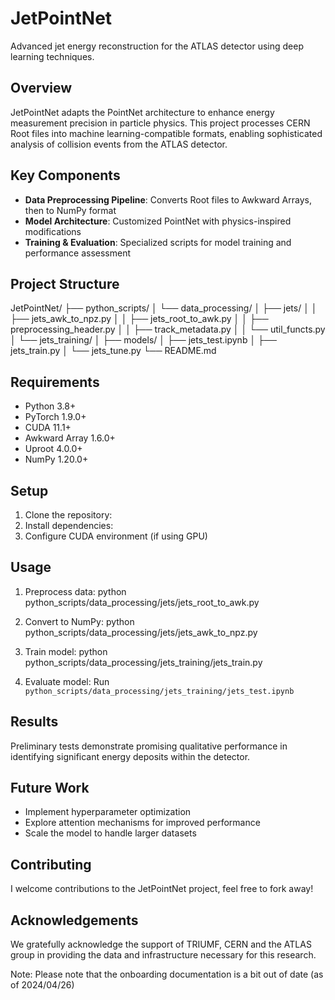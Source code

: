 # JetPointNet

Advanced jet energy reconstruction for the ATLAS detector using deep learning techniques.

## Overview

JetPointNet adapts the PointNet architecture to enhance energy measurement precision in particle physics. This project processes CERN Root files into machine learning-compatible formats, enabling sophisticated analysis of collision events from the ATLAS detector.

## Key Components

- **Data Preprocessing Pipeline**: Converts Root files to Awkward Arrays, then to NumPy format
- **Model Architecture**: Customized PointNet with physics-inspired modifications
- **Training & Evaluation**: Specialized scripts for model training and performance assessment

## Project Structure
JetPointNet/
├── python_scripts/
│   └── data_processing/
│       ├── jets/
│       │   ├── jets_awk_to_npz.py
│       │   ├── jets_root_to_awk.py
│       │   ├── preprocessing_header.py
│       │   ├── track_metadata.py
│       │   └── util_functs.py
│       └── jets_training/
│           ├── models/
│           ├── jets_test.ipynb
│           ├── jets_train.py
│           └── jets_tune.py
└── README.md

## Requirements

- Python 3.8+
- PyTorch 1.9.0+
- CUDA 11.1+
- Awkward Array 1.6.0+
- Uproot 4.0.0+
- NumPy 1.20.0+

## Setup

1. Clone the repository:
2. Install dependencies:
3. Configure CUDA environment (if using GPU)

## Usage

1. Preprocess data:
python python_scripts/data_processing/jets/jets_root_to_awk.py

2. Convert to NumPy:
python python_scripts/data_processing/jets/jets_awk_to_npz.py

3. Train model:
python python_scripts/data_processing/jets_training/jets_train.py

4. Evaluate model:
Run `python_scripts/data_processing/jets_training/jets_test.ipynb`

## Results

Preliminary tests demonstrate promising qualitative performance in identifying significant energy deposits within the detector.

## Future Work

- Implement hyperparameter optimization
- Explore attention mechanisms for improved performance
- Scale the model to handle larger datasets

## Contributing

I welcome contributions to the JetPointNet project, feel free to fork away!

## Acknowledgements

We gratefully acknowledge the support of TRIUMF, CERN and the ATLAS group in providing the data and infrastructure necessary for this research.

Note:
Please note that the onboarding documentation is a bit out of date (as of 2024/04/26)
